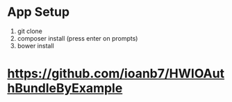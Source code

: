 # App Setup

1. git clone
2. composer install (press enter on prompts)
3. bower install


# https://github.com/ioanb7/HWIOAuthBundleByExample
